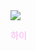 ﻿
<img src="https://mblogthumb-phinf.pstatic.net/MjAyMDAyMjFfMTAw/MDAxNTgyMjc4NTg3NTc3.ViF3MLr9UBB48zSq6BL5QfalRdxP3AjOyXUb1CBJz94g.-a09drD0iOtFCaX7v8RaMBGm3WeZysqxS5GPt79QYTIg.JPEG.slpooda/2f3991ddf7f7ea28a738d738ac438a7e5d9545dafc189667990a5acaf95e6fa7480e6b48dd22.jpg?type=w800">
<p style="text-align: justify;" data-ke-size="size16">
<span style="color: #fac8f5;"><b>하이</b></span></p>
